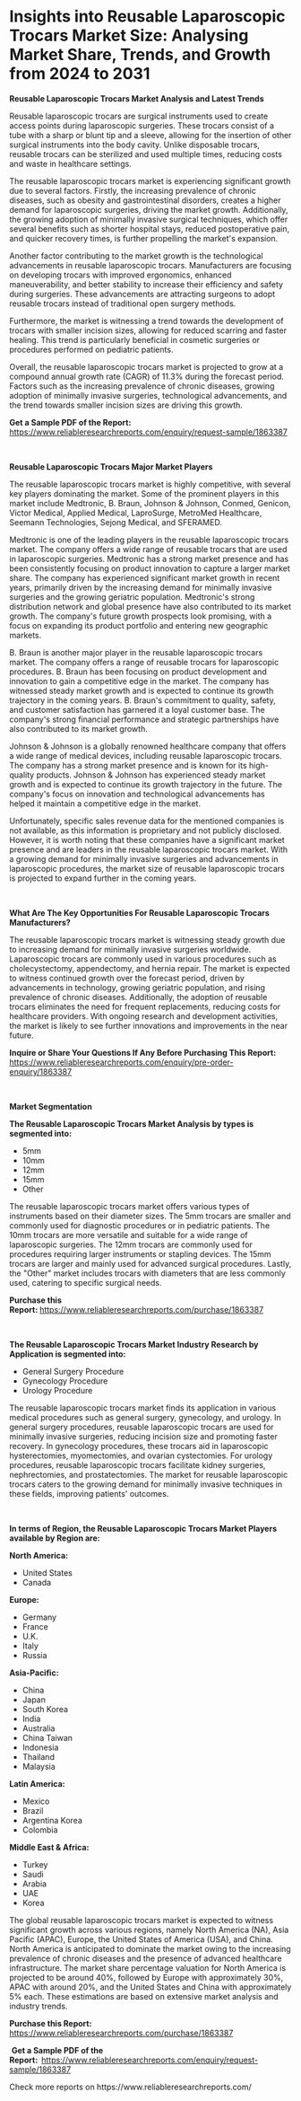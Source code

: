 <p><h1>Insights into Reusable Laparoscopic Trocars Market Size: Analysing Market Share, Trends, and Growth from 2024 to 2031</h1></p><p><strong>Reusable Laparoscopic Trocars Market Analysis and Latest Trends</strong></p>
<p><p>Reusable laparoscopic trocars are surgical instruments used to create access points during laparoscopic surgeries. These trocars consist of a tube with a sharp or blunt tip and a sleeve, allowing for the insertion of other surgical instruments into the body cavity. Unlike disposable trocars, reusable trocars can be sterilized and used multiple times, reducing costs and waste in healthcare settings.</p><p>The reusable laparoscopic trocars market is experiencing significant growth due to several factors. Firstly, the increasing prevalence of chronic diseases, such as obesity and gastrointestinal disorders, creates a higher demand for laparoscopic surgeries, driving the market growth. Additionally, the growing adoption of minimally invasive surgical techniques, which offer several benefits such as shorter hospital stays, reduced postoperative pain, and quicker recovery times, is further propelling the market's expansion.</p><p>Another factor contributing to the market growth is the technological advancements in reusable laparoscopic trocars. Manufacturers are focusing on developing trocars with improved ergonomics, enhanced maneuverability, and better stability to increase their efficiency and safety during surgeries. These advancements are attracting surgeons to adopt reusable trocars instead of traditional open surgery methods.</p><p>Furthermore, the market is witnessing a trend towards the development of trocars with smaller incision sizes, allowing for reduced scarring and faster healing. This trend is particularly beneficial in cosmetic surgeries or procedures performed on pediatric patients.</p><p>Overall, the reusable laparoscopic trocars market is projected to grow at a compound annual growth rate (CAGR) of 11.3% during the forecast period. Factors such as the increasing prevalence of chronic diseases, growing adoption of minimally invasive surgeries, technological advancements, and the trend towards smaller incision sizes are driving this growth.</p></p>
<p><strong>Get a Sample PDF of the Report:&nbsp;</strong> <a href="https://www.reliableresearchreports.com/enquiry/request-sample/1863387">https://www.reliableresearchreports.com/enquiry/request-sample/1863387</a></p>
<p>&nbsp;</p>
<p><strong>Reusable Laparoscopic Trocars Major Market Players</strong></p>
<p><p>The reusable laparoscopic trocars market is highly competitive, with several key players dominating the market. Some of the prominent players in this market include Medtronic, B. Braun, Johnson & Johnson, Conmed, Genicon, Victor Medical, Applied Medical, LaproSurge, MetroMed Healthcare, Seemann Technologies, Sejong Medical, and SFERAMED.</p><p>Medtronic is one of the leading players in the reusable laparoscopic trocars market. The company offers a wide range of reusable trocars that are used in laparoscopic surgeries. Medtronic has a strong market presence and has been consistently focusing on product innovation to capture a larger market share. The company has experienced significant market growth in recent years, primarily driven by the increasing demand for minimally invasive surgeries and the growing geriatric population. Medtronic's strong distribution network and global presence have also contributed to its market growth. The company's future growth prospects look promising, with a focus on expanding its product portfolio and entering new geographic markets.</p><p>B. Braun is another major player in the reusable laparoscopic trocars market. The company offers a range of reusable trocars for laparoscopic procedures. B. Braun has been focusing on product development and innovation to gain a competitive edge in the market. The company has witnessed steady market growth and is expected to continue its growth trajectory in the coming years. B. Braun's commitment to quality, safety, and customer satisfaction has garnered it a loyal customer base. The company's strong financial performance and strategic partnerships have also contributed to its market growth.</p><p>Johnson & Johnson is a globally renowned healthcare company that offers a wide range of medical devices, including reusable laparoscopic trocars. The company has a strong market presence and is known for its high-quality products. Johnson & Johnson has experienced steady market growth and is expected to continue its growth trajectory in the future. The company's focus on innovation and technological advancements has helped it maintain a competitive edge in the market. </p><p>Unfortunately, specific sales revenue data for the mentioned companies is not available, as this information is proprietary and not publicly disclosed. However, it is worth noting that these companies have a significant market presence and are leaders in the reusable laparoscopic trocars market. With a growing demand for minimally invasive surgeries and advancements in laparoscopic procedures, the market size of reusable laparoscopic trocars is projected to expand further in the coming years.</p></p>
<p>&nbsp;</p>
<p><strong>What Are The Key Opportunities For Reusable Laparoscopic Trocars Manufacturers?</strong></p>
<p><p>The reusable laparoscopic trocars market is witnessing steady growth due to increasing demand for minimally invasive surgeries worldwide. Laparoscopic trocars are commonly used in various procedures such as cholecystectomy, appendectomy, and hernia repair. The market is expected to witness continued growth over the forecast period, driven by advancements in technology, growing geriatric population, and rising prevalence of chronic diseases. Additionally, the adoption of reusable trocars eliminates the need for frequent replacements, reducing costs for healthcare providers. With ongoing research and development activities, the market is likely to see further innovations and improvements in the near future.</p></p>
<p><strong>Inquire or Share Your Questions If Any Before Purchasing This Report:</strong> <a href="https://www.reliableresearchreports.com/enquiry/pre-order-enquiry/1863387">https://www.reliableresearchreports.com/enquiry/pre-order-enquiry/1863387</a></p>
<p>&nbsp;</p>
<p><strong>Market Segmentation</strong></p>
<p><strong>The Reusable Laparoscopic Trocars Market Analysis by types is segmented into:</strong></p>
<p><ul><li>5mm</li><li>10mm</li><li>12mm</li><li>15mm</li><li>Other</li></ul></p>
<p><p>The reusable laparoscopic trocars market offers various types of instruments based on their diameter sizes. The 5mm trocars are smaller and commonly used for diagnostic procedures or in pediatric patients. The 10mm trocars are more versatile and suitable for a wide range of laparoscopic surgeries. The 12mm trocars are commonly used for procedures requiring larger instruments or stapling devices. The 15mm trocars are larger and mainly used for advanced surgical procedures. Lastly, the "Other" market includes trocars with diameters that are less commonly used, catering to specific surgical needs.</p></p>
<p><strong>Purchase this Report:&nbsp;</strong><a href="https://www.reliableresearchreports.com/purchase/1863387">https://www.reliableresearchreports.com/purchase/1863387</a></p>
<p>&nbsp;</p>
<p><strong>The Reusable Laparoscopic Trocars Market Industry Research by Application is segmented into:</strong></p>
<p><ul><li>General Surgery Procedure</li><li>Gynecology Procedure</li><li>Urology Procedure</li></ul></p>
<p><p>The reusable laparoscopic trocars market finds its application in various medical procedures such as general surgery, gynecology, and urology. In general surgery procedures, reusable laparoscopic trocars are used for minimally invasive surgeries, reducing incision size and promoting faster recovery. In gynecology procedures, these trocars aid in laparoscopic hysterectomies, myomectomies, and ovarian cystectomies. For urology procedures, reusable laparoscopic trocars facilitate kidney surgeries, nephrectomies, and prostatectomies. The market for reusable laparoscopic trocars caters to the growing demand for minimally invasive techniques in these fields, improving patients' outcomes.</p></p>
<p>&nbsp;</p>
<p><strong>In terms of Region, the Reusable Laparoscopic Trocars Market Players available by Region are:</strong></p>
<p>
    <p> <strong> North America: </strong>
        <ul>
            <li>United States</li>
            <li>Canada</li>
        </ul>
        </p> 
    <p> <strong> Europe: </strong>
        <ul>
            <li>Germany</li>
            <li>France</li>
            <li>U.K.</li>
            <li>Italy</li>
            <li>Russia</li>
        </ul>
        </p> 
    <p> <strong> Asia-Pacific: </strong>
        <ul>
            <li>China</li>
            <li>Japan</li>
            <li>South Korea</li>
            <li>India</li>
            <li>Australia</li>
            <li>China Taiwan</li>
            <li>Indonesia</li>
            <li>Thailand</li>
            <li>Malaysia</li>
        </ul>
        </p> 
    <p> <strong> Latin America: </strong>
        <ul>
            <li>Mexico</li>
            <li>Brazil</li>
            <li>Argentina Korea</li>
            <li>Colombia</li>
        </ul>
        </p> 
    <p> <strong> Middle East & Africa: </strong>
        <ul>
            <li>Turkey</li>
            <li>Saudi</li>
            <li>Arabia</li>
            <li>UAE</li>
            <li>Korea</li>
        </ul>
    </p>
    </p>
<p><p>The global reusable laparoscopic trocars market is expected to witness significant growth across various regions, namely North America (NA), Asia Pacific (APAC), Europe, the United States of America (USA), and China. North America is anticipated to dominate the market owing to the increasing prevalence of chronic diseases and the presence of advanced healthcare infrastructure. The market share percentage valuation for North America is projected to be around 40%, followed by Europe with approximately 30%, APAC with around 20%, and the United States and China with approximately 5% each. These estimations are based on extensive market analysis and industry trends.</p></p>
<p><strong>Purchase this Report: </strong><a href="https://www.reliableresearchreports.com/purchase/1863387">https://www.reliableresearchreports.com/purchase/1863387</a></p>
<p>&nbsp;<strong>Get a Sample PDF of the Report:&nbsp;&nbsp;</strong><a href="https://www.reliableresearchreports.com/enquiry/request-sample/1863387">https://www.reliableresearchreports.com/enquiry/request-sample/1863387</a></p>
<p><strong></strong></p>
<p>Check more reports on https://www.reliableresearchreports.com/</p>